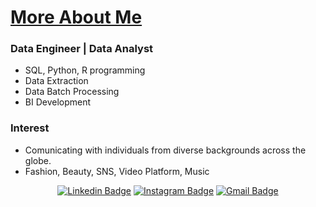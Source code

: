 # [More About Me](https://heejungjung.github.io/AmyJeong/)

### Data Engineer | Data Analyst
- SQL, Python, R programming 
- Data Extraction
- Data Batch Processing
- BI Development

### Interest
- Comunicating with individuals from diverse backgrounds across the globe.
- Fashion, Beauty, SNS, Video Platform, Music

<div align=center>
  
[![Linkedin Badge](https://img.shields.io/badge/-LinkedIn-blue?style=flat-square&logo=Linkedin&logoColor=white&link=https://www.linkedin.com/in/heejeong-jeong-6bb41526a/)](https://www.linkedin.com/in/heejeong-jeong-6bb41526a/) 
[![Instagram Badge](https://img.shields.io/badge/-Instagram-dd2a7b?style=flat-square&logo=instagram&logoColor=white&link=https://www.instagram.com/j.amy_jeong/)](https://www.instagram.com/j.amy_jeong/) 
[![Gmail Badge](https://img.shields.io/badge/-Gmail-d14836?style=flat-square&logo=Gmail&logoColor=white&link=mailto:ahahfnr@gmail.com)](mailto:ahahfnr@gmail.com)

</div>
